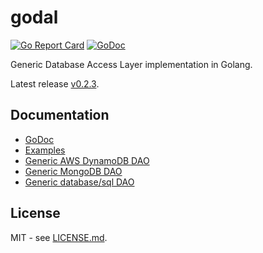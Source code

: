 # godal

[![Go Report Card](https://goreportcard.com/badge/github.com/btnguyen2k/godal)](https://goreportcard.com/report/github.com/btnguyen2k/godal)
[![GoDoc](https://godoc.org/github.com/btnguyen2k/godal?status.svg)](https://godoc.org/github.com/btnguyen2k/godal)

Generic Database Access Layer implementation in Golang.

Latest release [v0.2.3](RELEASE-NOTES.md).

## Documentation

- [GoDoc](https://godoc.org/github.com/btnguyen2k/godal)
- [Examples](examples/)
- [Generic AWS DynamoDB DAO](dynamodb/DYNAMODB.md)
- [Generic MongoDB DAO](mongo/MONGO.md)
- [Generic database/sql DAO](sql/SQL.md)


## License

MIT - see [LICENSE.md](LICENSE.md).
